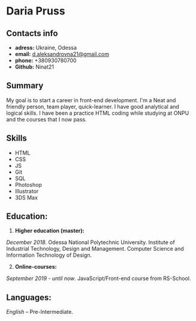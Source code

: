 # Daria Pruss

## Contacts info

* **adress:** Ukraine, Odessa
* **email:** d.aleksandrovna21@gmail.com
* **phone:** +380930780700
* **Github:** Ninat21

## Summary

My goal is to start a career in front-end development. I'm a Neat and friendly person, team player, quick-learner. I have good analytical and logical skills. I have been a practice HTML coding while studying at ONPU and the courses that I now pass.

## Skills

* HTML
* CSS 
* JS
* Git
* SQL
* Photoshop
* Illustrator
* 3DS Max

## Education:

1. **Higher education (master):**

*December 2018*.
Odessa National Polytechnic University.
Institute of Industrial Technology, Design and Management.
Computer Science and Information Technology of Design.

2. **Online-courses:**

*September 2019 - until now*.
JavaScript/Front-end course from RS-School.

## Languages:

*English* – Pre-Intermediate.